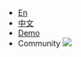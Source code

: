 - [En](/)
- [中文](/cn/)
- <a href="//alibaba.github.io/weex-ui/docs/demo.html" target="_self">Demo</a>
- <a id="J_show_community" class="show_community" onclick="document.getElementById('J_community_image').classList.toggle('active');this.classList.toggle('active');">Community</a>
    <div style="overflow:hidden; width:0; height:0;position:absolute; top:-800px;">
    <img src="https://img.alicdn.com/tfs/TB1kCs_er_I8KJjy1XaXXbsxpXa-419-495.png" width="400"/>
    </div>
  <img src="https://img.alicdn.com/tfs/TB1yRwYf.Y1gK0jSZFMXXaWcVXa-1368-596.jpg" class="community-img" id="J_community_image" />
